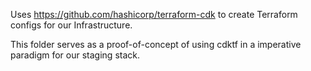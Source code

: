 Uses <https://github.com/hashicorp/terraform-cdk> to create Terraform configs
for our Infrastructure.

This folder serves as a proof-of-concept of using cdktf in a imperative paradigm
for our staging stack.
